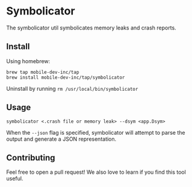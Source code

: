 # Symbolicator

The symbolicator util symbolicates memory leaks and crash reports.

## Install

Using homebrew:
```
brew tap mobile-dev-inc/tap
brew install mobile-dev-inc/tap/symbolicator
```

Uninstall by running `rm /usr/local/bin/symbolicator`

## Usage

```
symbolicator <.crash file or memory leak> --dsym <app.Dsym>
```

When the `--json` flag is specified, symbolicator will attempt to parse the output and generate a JSON representation.


## Contributing

Feel free to open a pull request! We also love to learn if you find this tool useful.

